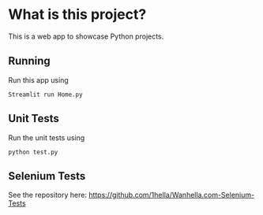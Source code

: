 # What is this project?
This is a web app to showcase Python projects.

## Running
Run this app using

`Streamlit run Home.py`

## Unit Tests

Run the unit tests using

`python test.py`

## Selenium Tests

See the repository here: https://github.com/1hella/Wanhella.com-Selenium-Tests